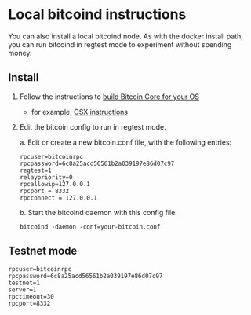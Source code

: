 # Local bitcoind instructions

You can also install a local bitcoind node. As with the docker install path, you can run bitcoind in regtest mode
to experiment without spending money.


## Install
1. Follow the instructions to [build Bitcoin Core for your OS](https://github.com/bitcoin/bitcoin/tree/master/doc)

    - for example, [OSX instructions](https://github.com/bitcoin/bitcoin/blob/master/doc/build-osx.md)


2. Edit the bitcoin config to run in regtest mode.

    a. Edit or create a new bitcoin.conf file, with the following entries:
     ```
     rpcuser=bitcoinrpc
     rpcpassword=6c8a25acd56561b2a039197e86d07c97
     regtest=1
     relaypriority=0
     rpcallowip=127.0.0.1
     rpcport = 8332
     rpcconnect = 127.0.0.1
     ```

    b. Start the bitcoind daemon with this config file:

    ```
    bitcoind -daemon -conf=your-bitcoin.conf
    ```

## Testnet mode

```
rpcuser=bitcoinrpc
rpcpassword=6c8a25acd56561b2a039197e86d07c97
testnet=1
server=1
rpctimeout=30
rpcport=8332
```
